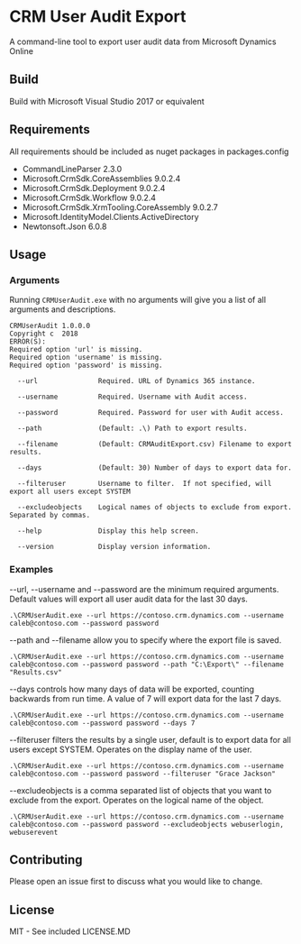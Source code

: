 # CRM User Audit Export

A command-line tool to export user audit data from Microsoft Dynamics Online

## Build

Build with Microsoft Visual Studio 2017 or equivalent

## Requirements
All requirements should be included as nuget packages in packages.config

* CommandLineParser 2.3.0
* Microsoft.CrmSdk.CoreAssemblies 9.0.2.4
* Microsoft.CrmSdk.Deployment 9.0.2.4
* Microsoft.CrmSdk.Workflow 9.0.2.4
* Microsoft.CrmSdk.XrmTooling.CoreAssembly 9.0.2.7
* Microsoft.IdentityModel.Clients.ActiveDirectory
* Newtonsoft.Json 6.0.8


## Usage
### Arguments
Running `CRMUserAudit.exe` with no arguments will give you a list of all arguments and descriptions.
```
CRMUserAudit 1.0.0.0
Copyright c  2018
ERROR(S):
Required option 'url' is missing.
Required option 'username' is missing.
Required option 'password' is missing.

  --url               Required. URL of Dynamics 365 instance.

  --username          Required. Username with Audit access.

  --password          Required. Password for user with Audit access.

  --path              (Default: .\) Path to export results.

  --filename          (Default: CRMAuditExport.csv) Filename to export results.

  --days              (Default: 30) Number of days to export data for.

  --filteruser        Username to filter.  If not specified, will export all users except SYSTEM

  --excludeobjects    Logical names of objects to exclude from export.  Separated by commas.

  --help              Display this help screen.

  --version           Display version information.

```
### Examples

--url, --username and --password are the minimum required arguments.  Default values will export all user audit data for the last 30 days.
```
.\CRMUserAudit.exe --url https://contoso.crm.dynamics.com --username caleb@contoso.com --password password
```

--path and --filename allow you to specify where the export file is saved.
```
.\CRMUserAudit.exe --url https://contoso.crm.dynamics.com --username caleb@contoso.com --password password --path "C:\Export\" --filename "Results.csv"
```

--days controls how many days of data will be exported, counting backwards from run time.  A value of 7 will export data for the last 7 days.
```
.\CRMUserAudit.exe --url https://contoso.crm.dynamics.com --username caleb@contoso.com --password password --days 7
```

--filteruser filters the results by a single user, default is to export data for all users except SYSTEM.  Operates on the display name of the user.
```
.\CRMUserAudit.exe --url https://contoso.crm.dynamics.com --username caleb@contoso.com --password password --filteruser "Grace Jackson"
```

--excludeobjects is a comma separated list of objects that you want to exclude from the export.  Operates on the logical name of the object.
```
.\CRMUserAudit.exe --url https://contoso.crm.dynamics.com --username caleb@contoso.com --password password --excludeobjects webuserlogin, webuserevent
```

## Contributing
Please open an issue first to discuss what you would like to change.

## License
MIT - See included LICENSE.MD